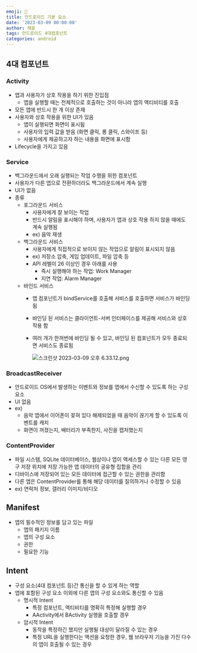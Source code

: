 ```yaml
---
emoji: 💽
title: 안드로이드 기본 요소
date: '2023-03-09 00:00:00'
author: 채윤
tags: 안드로이드 4대컴포넌트
categories: android
---
```


## 4대 컴포넌트

### Activity

- 앱과 사용자가 상호 작용을 하기 위한 진입점
    - 앱을 실행할 때는 전체적으로 호출하는 것이 아니라 앱의 액티비티를 호출
- 모든 앱에 반드시 한 개 이상 존재
- 사용자와 상호 작용을 위한 UI가 있음
    - 앱이 실행되면 화면이 표시됨
    - 사용자의 입력 값을 받음 (화면 클릭, 롱 클릭, 스와이프 등)
    - 사용자에게 제공하고자 하는 내용을 화면에 표시함
- Lifecycle을 가지고 있음

### Service

- 백그라운드에서 오래 실행되는 작업 수행을 위한 컴포넌트
- 사용자가 다른 앱으로 전환하더라도 백그라운드에서 계속 실행
- UI가 없음
- 종류
    - 포그라운드 서비스
        - 사용자에게 잘 보이는 작업
        - 반드시 알림을 표시해야 하며, 사용자가 앱과 상호 작용 하지 않을 때에도 계속 실행됨
        - ex) 음악 재생
    - 백그라운드 서비스
        - 사용자에게 직접적으로 보이지 않는 작업으로 알림이 표시되지 않음
        - ex) 저장소 압축, 게임 업데이트, 파일 압축 등
        - API 레벨이 26 이상인 경우 아래를 사용
            - 즉시 실행해야 하는 작업: Work Manager
            - 지연 작업: Alarm Manager
    - 바인드 서비스
        - 앱 컴포넌트가 bindService를 호출해 서비스를 호출하면 서비스가 바인딩 됨
        - 바인딩 된 서비스는 클라이언트-서버 인터페이스를 제공해 서비스와 상호 작용 함
        - 여러 개가 한꺼번에 바인딩 될 수 있고, 바인딩 된 컴포넌트가 모두 종료되면 서비스도 종료됨
            
            ![스크린샷 2023-03-09 오후 6.33.12.png](https://s3-us-west-2.amazonaws.com/secure.notion-static.com/7789a384-9da6-43df-80f2-c459b0adcf37/%E1%84%89%E1%85%B3%E1%84%8F%E1%85%B3%E1%84%85%E1%85%B5%E1%86%AB%E1%84%89%E1%85%A3%E1%86%BA_2023-03-09_%E1%84%8B%E1%85%A9%E1%84%92%E1%85%AE_6.33.12.png)
            

### BroadcastReceiver

- 안드로이드 OS에서 발생하는 이벤트와 정보를 앱에서 수신할 수 있도록 하는 구성 요소
- UI 없음
- ex)
    - 음악 앱에서 이어폰이 꽂혀 있다 해제되었을 때 음악이 끊기게 할 수 있도록 이벤트를 캐치
    - 화면이 꺼졌는지, 배터리가 부족한지, 사진을 캡처했는지

### ContentProvider

- 파일 시스템, SQLite 데이터베이스, 웹상이나 앱이 액세스할 수 있는 다른 모든 영구 저장 위치에 저장 가능한 앱 데이터의 공유형 집합을 관리
- 디바이스에 저장되어 있는 모든 데이터에 접근할 수 있는 권한을 관리함
- 다른 앱은 ContentProvider를 통해 해당 데이터를 질의하거나 수정할 수 있음
- ex) 연락처 정보, 갤러리 이미지/비디오

## Manifest

- 앱의 필수적인 정보를 담고 있는 파일
    - 앱의 패키지 이름
    - 앱의 구성 요소
    - 권한
    - 필요한 기능

## Intent

- 구성 요소(4대 컴포넌트 등)간 통신을 할 수 있게 하는 역할
- 앱에 포함된 구성 요소 이외에 다른 앱의 구성 요소와도 통신할 수 있음
    - 명시적 Intent
        - 특정 컴포넌트, 액티비티를 명확히 특정해 실행할 경우
        - AActivity에서 BActivity 실행을 호출할 경우
    - 암시적 Intent
        - 동작을 특정하긴 했지만 실행될 대상이 달라질 수 있는 경우
        - 특정 URL을 실행한다는 액션을 요청한 경우, 웹 브라우저 기능을 가진 다수의 앱이 호출될 수 있는 경우